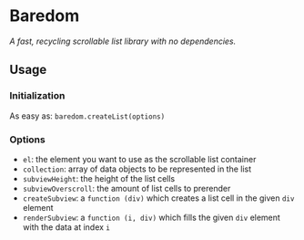 # Baredom

_A fast, recycling scrollable list library with no dependencies._

## Usage

### Initialization

As easy as: `baredom.createList(options)`

### Options

- `el`: the element you want to use as the scrollable list container
- `collection`: array of data objects to be represented in the list
- `subviewHeight`: the height of the list cells
- `subviewOverscroll`: the amount of list cells to prerender
- `createSubview`: a `function (div)` which creates a list cell in the given `div` element
- `renderSubview`: a `function (i, div)` which fills the given `div` element with the data at index `i`